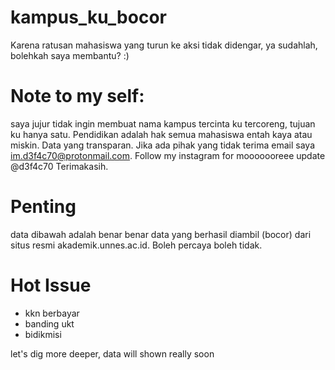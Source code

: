 # kampus_ku_bocor
Karena ratusan mahasiswa yang turun ke aksi tidak didengar, ya sudahlah, bolehkah saya membantu? :)


# Note to my self: 
saya jujur tidak ingin membuat nama kampus tercinta ku tercoreng, tujuan ku hanya satu. Pendidikan adalah hak semua mahasiswa entah kaya atau miskin. Data yang transparan. Jika ada pihak yang tidak terima email saya im.d3f4c70@protonmail.com. Follow my instagram for mooooooreee update @d3f4c70 Terimakasih. 


# Penting
data dibawah adalah benar benar data yang berhasil diambil (bocor) dari situs resmi akademik.unnes.ac.id. Boleh percaya boleh tidak.

# Hot Issue
- kkn berbayar
- banding ukt
- bidikmisi

let's dig more deeper, data will shown really soon 

